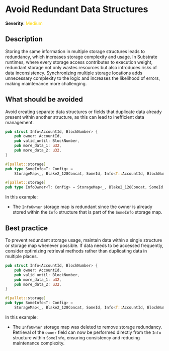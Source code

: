# Avoid Redundant Data Structures

**Severity**: <span style="color:gold;">Medium</span>

## Description

Storing the same information in multiple storage structures leads to redundancy, which increases storage complexity and usage. In Substrate runtimes, where every storage access contributes to execution weight, redundant storage not only wastes resources but also introduces risks of data inconsistency. Synchronizing multiple storage locations adds unnecessary complexity to the logic and increases the likelihood of errors, making maintenance more challenging.

## What should be avoided

Avoid creating separate data structures or fields that duplicate data already present within another structure, as this can lead to inefficient data management.

```rust
pub struct Info<AccountId, BlockNumber> {
	pub owner: AccountId,
	pub valid_until: BlockNumber,
	pub more_data_1: u32,
	pub more_data_2: u32,
}

#[pallet::storage]
pub type SomeInfo<T: Config> =
	StorageMap<_, Blake2_128Concat, SomeId, Info<T::AccountId, BlockNumberFor<T>>, OptionQuery>;

#[pallet::storage]
pub type InfoOwner<T: Config> = StorageMap<_, Blake2_128Concat, SomeId, T::AccountId, OptionQuery>;
```

In this example:

- The `InfoOwner` storage map is redundant since the owner is already stored within the `Info` structure that is part of the `SomeInfo` storage map.

## Best practice

To prevent redundant storage usage, maintain data within a single structure or storage map whenever possible. If data needs to be accessed frequently, consider optimizing retrieval methods rather than duplicating data in multiple places.

```rust
pub struct Info<AccountId, BlockNumber> {
	pub owner: AccountId,
	pub valid_until: BlockNumber,
	pub more_data_1: u32,
	pub more_data_2: u32,
}

#[pallet::storage]
pub type SomeInfo<T: Config> =
	StorageMap<_, Blake2_128Concat, SomeId, Info<T::AccountId, BlockNumberFor<T>>, OptionQuery>;
```

In this example:

- The `InfoOwner` storage map was deleted to remove storage redundancy. Retrieval of the `owner` field can now be performed directly from the `Info` structure within `SomeInfo`, ensuring consistency and reducing maintenance complexity.
